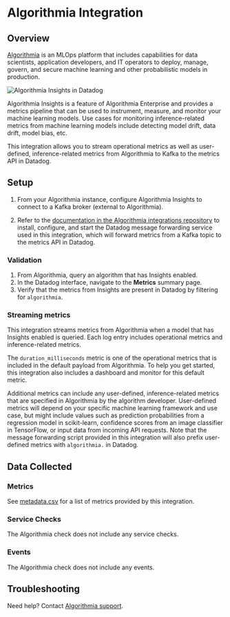 # Algorithmia Integration

## Overview

[Algorithmia][1] is an MLOps platform that includes capabilities for data
scientists, application developers, and IT operators to deploy, manage, govern,
and secure machine learning and other probabilistic models in production.

![Algorithmia Insights in Datadog][2]

Algorithmia Insights is a feature of Algorithmia Enterprise and provides a
metrics pipeline that can be used to instrument, measure, and monitor your
machine learning models. Use cases for monitoring inference-related metrics from
machine learning models include detecting model drift, data drift, model bias,
etc.

This integration allows you to stream operational metrics as well as
user-defined, inference-related metrics from Algorithmia to Kafka to the metrics
API in Datadog.

## Setup

1. From your Algorithmia instance, configure Algorithmia Insights to connect to
   a Kafka broker (external to Algorithmia).

2. Refer to the
   [documentation in the Algorithmia integrations repository][3]
   to install, configure, and start the Datadog message forwarding service used
   in this integration, which will forward metrics from a Kafka topic to the
   metrics API in Datadog.


### Validation

1. From Algorithmia, query an algorithm that has Insights enabled.
2. In the Datadog interface, navigate to the **Metrics** summary page.
3. Verify that the metrics from Insights are present in Datadog by filtering for
   `algorithmia`.
   
### Streaming metrics

This integration streams metrics from Algorithmia when a model that has Insights
enabled is queried. Each log entry includes operational metrics and
inference-related metrics.

The `duration_milliseconds` metric is one of the operational metrics that is
included in the default payload from Algorithmia. To help you get started, this
integration also includes a dashboard and monitor for this default metric.

Additional metrics can include any user-defined, inference-related metrics that
are specified in Algorithmia by the algorithm developer. User-defined metrics
will depend on your specific machine learning framework and use case, but might
include values such as prediction probabilities from a regression model in
scikit-learn, confidence scores from an image classifier in TensorFlow, or input
data from incoming API requests. Note that the message forwarding script
provided in this integration will also prefix user-defined metrics with
`algorithmia.` in Datadog.

## Data Collected

### Metrics

See [metadata.csv][4] for a list of metrics provided by this integration.

### Service Checks

The Algorithmia check does not include any service checks.

### Events

The Algorithmia check does not include any events.

## Troubleshooting

Need help? Contact [Algorithmia support][5].

[1]: https://algorithmia.com/
[2]: https://raw.githubusercontent.com/DataDog/integrations-extras/master/algorithmia/images/algorithmia-insights-datadog.png
[3]: https://github.com/algorithmiaio/integrations
[4]: https://github.com/DataDog/integrations-extras/blob/master/algorithmia/metadata.csv
[5]: https://algorithmia.com/contact
